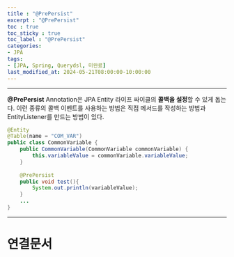 ```yaml
---
title : "@PrePersist"
excerpt : "@PrePersist"
toc : true
toc_sticky : true
toc_label : "@PrePersist"
categories:
- JPA
tags:
- [JPA, Spring, Querydsl, 미완료]
last_modified_at: 2024-05-21T08:00:00-10:00:00
---
```

  
---
  
 **@PrePersist** Annotation은 JPA Entity 라이프 싸이클의 **콜백을 설정**할 수 있게 돕는다. 이런 종류의 콜백 이벤트를 사용하는 방법은 직접 메서드를 작성하는 방법과 EntityListener를 만드는 방법이 있다.
  
```java
@Entity  
@Table(name = "COM_VAR")  
public class CommonVariable {  
    public CommonVariable(CommonVariable commonVariable) {  
        this.variableValue = commonVariable.variableValue;  
    }  
  
    @PrePersist  
    public void test(){  
        System.out.println(variableValue);
    }
    ...
}
```

---
  
# 연결문서
